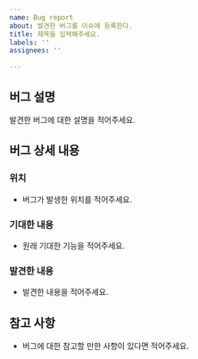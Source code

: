```yaml
---
name: Bug report
about: 발견한 버그를 이슈에 등록한다.
title: 제목을 입력해주세요.
labels: ''
assignees: ''

---
```


## 버그 설명 
발견한 버그에 대한 설명을 적어주세요.

## 버그 상세 내용
### 위치
- 버그가 발생한 위치를 적어주세요.
### 기대한 내용 
- 원래 기대한 기능을 적어주세요.
### 발견한 내용
- 발견한 내용을 적어주세요.

## 참고 사항
- 버그에 대한 참고할 만한 사항이 있다면 적어주세요.
